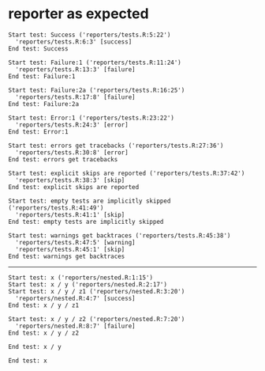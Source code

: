 # reporter as expected

    Start test: Success ('reporters/tests.R:5:22')
      'reporters/tests.R:6:3' [success]
    End test: Success
    
    Start test: Failure:1 ('reporters/tests.R:11:24')
      'reporters/tests.R:13:3' [failure]
    End test: Failure:1
    
    Start test: Failure:2a ('reporters/tests.R:16:25')
      'reporters/tests.R:17:8' [failure]
    End test: Failure:2a
    
    Start test: Error:1 ('reporters/tests.R:23:22')
      'reporters/tests.R:24:3' [error]
    End test: Error:1
    
    Start test: errors get tracebacks ('reporters/tests.R:27:36')
      'reporters/tests.R:30:8' [error]
    End test: errors get tracebacks
    
    Start test: explicit skips are reported ('reporters/tests.R:37:42')
      'reporters/tests.R:38:3' [skip]
    End test: explicit skips are reported
    
    Start test: empty tests are implicitly skipped ('reporters/tests.R:41:49')
      'reporters/tests.R:41:1' [skip]
    End test: empty tests are implicitly skipped
    
    Start test: warnings get backtraces ('reporters/tests.R:45:38')
      'reporters/tests.R:47:5' [warning]
      'reporters/tests.R:45:1' [skip]
    End test: warnings get backtraces
    

---

    Start test: x ('reporters/nested.R:1:15')
    Start test: x / y ('reporters/nested.R:2:17')
    Start test: x / y / z1 ('reporters/nested.R:3:20')
      'reporters/nested.R:4:7' [success]
    End test: x / y / z1
    
    Start test: x / y / z2 ('reporters/nested.R:7:20')
      'reporters/nested.R:8:7' [failure]
    End test: x / y / z2
    
    End test: x / y
    
    End test: x
    

